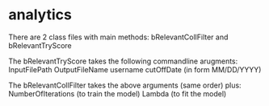 # analytics

There are 2 class files with main methods: bRelevantCollFilter and bRelevantTryScore

The bRelevantTryScore takes the following commandline arugments:
InputFilePath
OutputFileName
username
cutOffDate (in form MM/DD/YYYY)

The bRelevantCollFilter takes the above arguments (same order) plus:
NumberOfIterations (to train the model)
Lambda (to fit the model)

